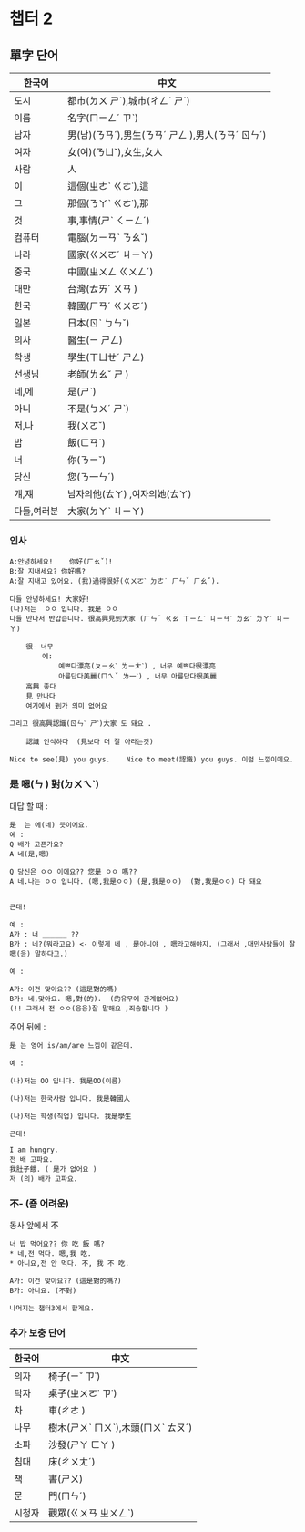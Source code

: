 챕터 2
===========================
## 單字  단어

|한국어|中文|
|---|---
|도시|都市(ㄉㄨ ㄕˋ),城市(ㄔㄥˊ ㄕˋ)|
|이름|名字(ㄇㄧㄥˊ ㄗˋ)|
|남자|男(남)(ㄋㄢˊ),男生(ㄋㄢˊ ㄕㄥ ),男人(ㄋㄢˊ ㄖㄣˊ)|
|여자|女(여)(ㄋㄩˇ),女生,女人|
|사람|人|
|이|這個(ㄓㄜˋ ㄍㄜ˙),這|
|그|那個(ㄋㄚˋ ㄍㄜ˙),那|
|것|事,事情(ㄕˋ ㄑㄧㄥˊ)|
|컴퓨터|電腦(ㄉㄧㄢˋ ㄋㄠˇ)|
|나라|國家(ㄍㄨㄛˊ ㄐㄧㄚ)|
|중국|中國(ㄓㄨㄥ ㄍㄨㄥˊ)|
|대만|台灣(ㄊㄞˊ ㄨㄢ )|
|한국|韓國(ㄏㄢˊ ㄍㄨㄛˊ)|
|일본|日本(ㄖˋ ㄅㄣˇ)|
|의사|醫生(ㄧ ㄕㄥ)|
|학생|學生(ㄒㄩㄝˊ ㄕㄥ)|
|선생님|老師(ㄌㄠˇ ㄕ )|
|네,에|是(ㄕˋ)|
|아니|不是(ㄅㄨˊ ㄕˋ)|
|저,나|我(ㄨㄛˇ)|
|밥|飯(ㄈㄢˋ)|
|너|你(ㄋㄧˇ)|
|당신|您(ㄋ一ㄣˊ)|
|걔,쟤|남자의他(ㄊㄚ) ,여자의她(ㄊㄚ)|
|다들,여러분|大家(ㄉㄚˋ ㄐㄧㄚ)|
### 인사 

	A:안녕하세요!	你好(ㄏㄠˇ)!
	B:잘 지내세요? 你好嗎?
	A:잘 지내고 있어요. (我)過得很好(ㄍㄨㄛˋ ㄉㄜ˙ ㄏㄣˇ ㄏㄠˇ). 
	
	다들 안녕하세요! 大家好!
	(나)저는  ㅇㅇ 입니다. 我是 ㅇㅇ 
	다들 만나서 반갑습니다. 很高興見到大家 (ㄏㄣˇ ㄍㄠ ㄒㄧㄥˋ ㄐㄧㄢˋ ㄉㄠˋ ㄉㄚˋ ㄐㄧㄚ)
	
		很- 너무  
			예:
				예쁘다漂亮(ㄆㄧㄠˋ ㄌㄧㄤˋ) , 너무 예쁘다很漂亮
				아름답다美麗(ㄇㄟˇ ㄌ一ˋ) , 너무 아름답다很美麗
		高興 좋다  
		見 만나다
		여기에서 到가 의미 없어요 
		
	그리고 很高興認識(ㄖㄣˋ ㄕˋ)大家 도 돼요 .

		認識 인식하다  (見보다 더 잘 아라는것) 
		
	Nice to see(見) you guys. 	Nice to meet(認識) you guys. 이럼 느낌이에요.
### 是 嗯(ㄣ ) 對(ㄉㄨㄟˋ)

대답 할 때 :
	
	是  는 에(네) 뜻이에요.
	예 : 
	Q 배가 고픈가요? 
	A 네(是,嗯)
	
	Q 당신은 ㅇㅇ 이에요?? 您是 ㅇㅇ 嗎??
	A 네.나는 ㅇㅇ 입니다. (嗯,我是ㅇㅇ) (是,我是ㅇㅇ)  (對,我是ㅇㅇ) 다 돼요 
	
	
	근대!
	
	예 :
	A가 : 너 ______ ??	
	B가 : 네?(뭐라고요) <- 이렇게 네 , 是아니야 , 嗯라고해야지. (그래서 ,대만사람들이 잘 嗯(응) 말하다고.) 
	
	예 :
	
	A가: 이건 맞아요?? (這是對的嗎)
	B가: 네,맞아요. 嗯,對(的).  (的유무에 관계없어요)
	(!! 그래서 전 ㅇㅇ(응응)잘 말해요 ,죄송합니다 )

주어 뒤에 :

	是 는 영어 is/am/are 느낌이 같은데.
	
	예 :
	
	(나)저는 OO 입니다. 我是OO(이름)
	
	(나)저는 한국사람 입니다. 我是韓國人
	
	(나)저는 학생(직업) 입니다. 我是學生
	
	근대!
	
	I am hungry.
	전 배 고파요.
	我肚子餓. ( 是가 없어요 )
	저 (의) 배가 고파요.
	
### 不-  (죰 어려운)

동사 앞에서 不

	너 밥 먹어요?? 你 吃 飯 嗎?
	* 네,전 먹다. 嗯,我 吃.
	* 아니요,전 안 먹다. 不, 我 不 吃.

	A가: 이건 맞아요?? (這是對的嗎?)
	B가: 아니요. (不對)

	나머지는 챕터3에서 할게요.

### 추가 보충 단어 

|한국어|中文|
|---|---
|의자|椅子(ㄧˇ ㄗ˙)|
|탁자|桌子(ㄓㄨㄛ˙ ㄗ˙)|
|차|車(ㄔㄜ )|
|나무|樹木(ㄕㄨˋ ㄇㄨˋ),木頭(ㄇㄨˋ ㄊㄡˊ)|
|소파|沙發(ㄕㄚ ㄈㄚ )|
|침대|床(ㄔㄨㄤˊ)|
|책|書(ㄕㄨ)|
|문|門(ㄇㄣˊ)|
|시청자|觀眾(ㄍㄨㄢ ㄓㄨㄥˋ)|
